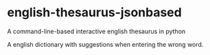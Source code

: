 # english-thesaurus-jsonbased
A command-line-based interactive english thesaurus in python

A english dictionary with suggestions when entering the wrong word.
